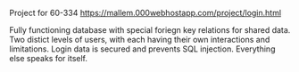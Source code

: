 Project for 60-334
https://mallem.000webhostapp.com/project/login.html

Fully functioning database with special foriegn key relations for shared data.
Two distict levels of users, with each having their own interactions and limitations.
Login data is secured and prevents SQL injection.
Everything else speaks for itself.



